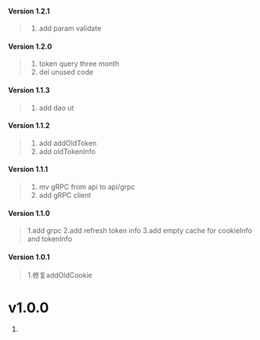#### Version 1.2.1
> 1. add param validate

#### Version 1.2.0
> 1. token query three month
> 2. del unused code

#### Version 1.1.3
> 1. add dao ut

#### Version 1.1.2
> 1. add addOldToken
> 2. add oldTokenInfo

#### Version 1.1.1
> 1. mv gRPC from api to api/grpc
> 2. add gRPC client

#### Version 1.1.0
> 1.add grpc
> 2.add refresh token info
> 3.add empty cache for cookieInfo and tokenInfo

#### Version 1.0.1
> 1.修复addOldCookie

# v1.0.0
1.
